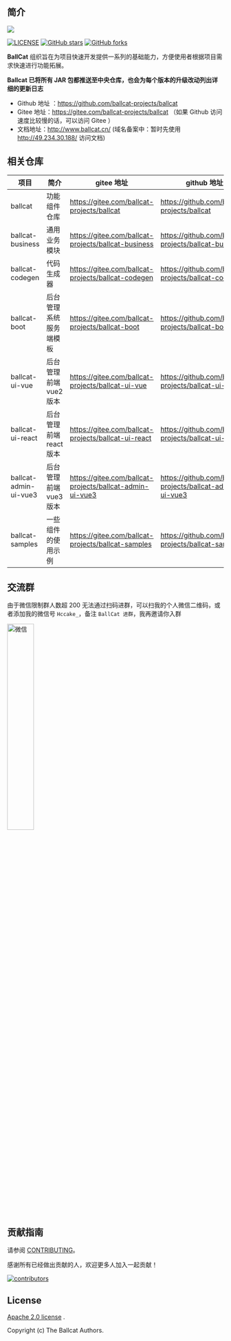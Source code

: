 


## 简介

![](https://hccake-img.oss-cn-shanghai.aliyuncs.com/ballcat/ballcat-doc.png)

[![LICENSE](https://img.shields.io/badge/license-Apache%202-blue)](./LICENSE.txt)
[![GitHub stars](https://img.shields.io/github/stars/ballcat-projects/ballcat.svg?style=social&label=Stars)](https://github.com/ballcat-projects/ballcat/stargazers)
[![GitHub forks](https://img.shields.io/github/forks/ballcat-projects/ballcat.svg?style=social&label=Fork)](https://github.com/ballcat-projects/ballcat/network/members)


**BallCat** 组织旨在为项目快速开发提供一系列的基础能力，方便使用者根据项目需求快速进行功能拓展。

**Ballcat 已将所有 JAR 包都推送至中央仓库，也会为每个版本的升级改动列出详细的更新日志**

- Github 地址 ：https://github.com/ballcat-projects/ballcat
- Gitee 地址：https://gitee.com/ballcat-projects/ballcat （如果 Github 访问速度比较慢的话，可以访问 Gitee ）
- 文档地址：http://www.ballcat.cn/ (域名备案中：暂时先使用 http://49.234.30.188/ 访问文档)


## 相关仓库

| 项目             | 简介              | gitee 地址                                          | github 地址                                          |
| ---------------- |-----------------| --------------------------------------------------- | ---------------------------------------------------- |
| ballcat          | 功能组件仓库          | https://gitee.com/ballcat-projects/ballcat          | https://github.com/ballcat-projects/ballcat          |
| ballcat-business | 通用业务模块        | https://gitee.com/ballcat-projects/ballcat-business     | https://github.com/ballcat-projects/ballcat-business     |
| ballcat-codegen  | 代码生成器           | https://gitee.com/ballcat-projects/ballcat-codegen  | https://github.com/ballcat-projects/ballcat-codegen  |
| ballcat-boot     | 后台管理系统服务端模板        | https://gitee.com/ballcat-projects/ballcat-boot     | https://github.com/ballcat-projects/ballcat-boot     |
| ballcat-ui-vue   | 后台管理前端 vue2 版本  | https://gitee.com/ballcat-projects/ballcat-ui-vue   | https://github.com/ballcat-projects/ballcat-ui-vue   |
| ballcat-ui-react | 后台管理前端 react 版本 | https://gitee.com/ballcat-projects/ballcat-ui-react | https://github.com/ballcat-projects/ballcat-ui-react |
| ballcat-admin-ui-vue3 | 后台管理前端 vue3 版本  | https://gitee.com/ballcat-projects/ballcat-admin-ui-vue3 | https://github.com/ballcat-projects/ballcat-admin-ui-vue3 |
| ballcat-samples  | 一些组件的使用示例            | https://gitee.com/ballcat-projects/ballcat-samples  | https://github.com/ballcat-projects/ballcat-samples  |


## 交流群

由于微信限制群人数超 200 无法通过扫码进群，可以扫我的个人微信二维码，或者添加我的微信号 `Hccake_`，备注 `BallCat 进群`，我再邀请你入群

<img src="https://hccake-img.oss-cn-shanghai.aliyuncs.com/ballcat/wechat-hccake.jpg" alt="微信" width="35%"/>


## 贡献指南

请参阅 [CONTRIBUTING](./CONTRIBUTING.md)。

感谢所有已经做出贡献的人，欢迎更多人加入一起贡献！

<a href="https://github.com/ballcat-projects/ballcat/graphs/contributors">
  <img src="https://contrib.rocks/image?repo=ballcat-projects/ballcat"  alt="contributors"/>
</a>



## License

[Apache 2.0 license](https://www.apache.org/licenses/LICENSE-2.0.html) .

Copyright (c) The Ballcat Authors. 